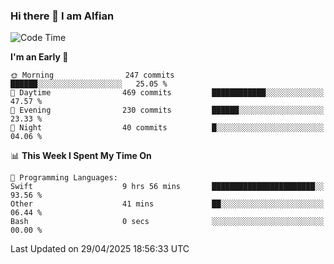 ### Hi there 👋 I am Alfian

<!--START_SECTION:waka-->
![Code Time](http://img.shields.io/badge/Code%20Time-670%20hrs%2044%20mins-blue)

**I'm an Early 🐤** 

```text
🌞 Morning                247 commits         ██████░░░░░░░░░░░░░░░░░░░   25.05 % 
🌆 Daytime                469 commits         ████████████░░░░░░░░░░░░░   47.57 % 
🌃 Evening                230 commits         ██████░░░░░░░░░░░░░░░░░░░   23.33 % 
🌙 Night                  40 commits          █░░░░░░░░░░░░░░░░░░░░░░░░   04.06 % 
```


📊 **This Week I Spent My Time On** 

```text
💬 Programming Languages: 
Swift                    9 hrs 56 mins       ███████████████████████░░   93.56 % 
Other                    41 mins             ██░░░░░░░░░░░░░░░░░░░░░░░   06.44 % 
Bash                     0 secs              ░░░░░░░░░░░░░░░░░░░░░░░░░   00.00 % 
```


 Last Updated on 29/04/2025 18:56:33 UTC
<!--END_SECTION:waka-->
